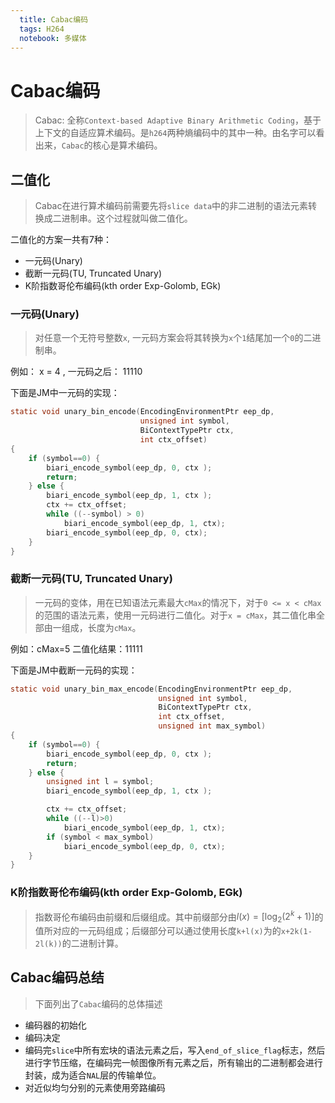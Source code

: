 ```yaml
---
  title: Cabac编码
  tags: H264
  notebook: 多媒体
---
```


# Cabac编码

> Cabac: 全称`Context-based Adaptive Binary Arithmetic Coding`，基于上下文的自适应算术编码。是`h264`两种熵编码中的其中一种。由名字可以看出来，`Cabac`的核心是算术编码。

## 二值化

> Cabac在进行算术编码前需要先将`slice data`中的非二进制的语法元素转换成二进制串。这个过程就叫做二值化。

二值化的方案一共有7种：
- 一元码(Unary)
- 截断一元码(TU, Truncated Unary)
- K阶指数哥伦布编码(kth order Exp-Golomb, EGk)

### 一元码(Unary)

> 对任意一个无符号整数`x`, 一元码方案会将其转换为`x`个`1`结尾加一个`0`的二进制串。

例如： x = 4 , 一元码之后： 11110

下面是JM中一元码的实现：
```c
static void unary_bin_encode(EncodingEnvironmentPtr eep_dp,
                             unsigned int symbol,
                             BiContextTypePtr ctx,
                             int ctx_offset)
{
    if (symbol==0) {
        biari_encode_symbol(eep_dp, 0, ctx );
        return;
    } else {
        biari_encode_symbol(eep_dp, 1, ctx );
        ctx += ctx_offset;
        while ((--symbol) > 0)
            biari_encode_symbol(eep_dp, 1, ctx);
        biari_encode_symbol(eep_dp, 0, ctx);
    }
}
```

### 截断一元码(TU, Truncated Unary)

> 一元码的变体，用在已知语法元素最大`cMax`的情况下，对于`0 <= x < cMax`的范围的语法元素，使用一元码进行二值化。对于`x = cMax`，其二值化串全部由一组成，长度为`cMax`。

例如：cMax=5 二值化结果：11111

下面是JM中截断一元码的实现：
```c
static void unary_bin_max_encode(EncodingEnvironmentPtr eep_dp,
                                 unsigned int symbol,
                                 BiContextTypePtr ctx,
                                 int ctx_offset,
                                 unsigned int max_symbol)
{
    if (symbol==0) {
        biari_encode_symbol(eep_dp, 0, ctx );
        return;
    } else {
        unsigned int l = symbol;
        biari_encode_symbol(eep_dp, 1, ctx );

        ctx += ctx_offset;
        while ((--l)>0)
            biari_encode_symbol(eep_dp, 1, ctx);
        if (symbol < max_symbol)
            biari_encode_symbol(eep_dp, 0, ctx);
    }
}
```

### K阶指数哥伦布编码(kth order Exp-Golomb, EGk)

> 指数哥伦布编码由前缀和后缀组成。其中前缀部分由$l(x) = [\log_{2}(2^{k}+1)]$的值所对应的一元码组成；后缀部分可以通过使用长度`k+l(x)`为的`x+2k(1-2l(k))`的二进制计算。


## Cabac编码总结

> 下面列出了`Cabac`编码的总体描述

- 编码器的初始化
- 编码决定
- 编码完`slice`中所有宏块的语法元素之后，写入`end_of_slice_flag`标志，然后进行字节压缩，在编码完一帧图像所有元素之后，所有输出的二进制都会进行封装，成为适合`NAL`层的传输单位。
- 对近似均匀分别的元素使用旁路编码